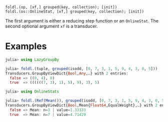     foldl.(op, [xf,] grouped(key, collection); [init])
    foldl.(os::OnlineStat, [xf,] grouped(key, collection); [init])

The first argument is either a reducing step function or an
`OnlineStat`.  The second optional argument `xf` is a transducer.

# Examples

```julia
julia> using LazyGroupBy

julia> foldl.(tuple, grouped(isodd, [0, 7, 3, 1, 5, 9, 4, 3, 0, 5]))
Transducers.GroupByViewDict{Bool,Any,…} with 2 entries:
  false => ((0, 4), 0)
  true  => ((((((7, 3), 1), 5), 9), 3), 5)

julia> using OnlineStats

julia> foldl.(Ref(Mean()), grouped(isodd, [0, 7, 3, 1, 5, 9, 4, 3, 0, 5]))
Transducers.GroupByViewDict{Bool,Mean{Float64,EqualWeight},…} with 2 entries:
  false => Mean: n=3 | value=1.33333
  true  => Mean: n=7 | value=4.71429
```
